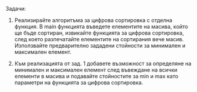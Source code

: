 Задачи: 

 1. Реализирайте алгоритъма за цифрова сортировка с отделна функция. В main функцията въведете елементите на 
	масива, който ще бъде сортиран, извикайте функцията за цифрова сортировка, след което разпечатайте елементите 
	на сортирания вече масив. Използвайте предварително зададени стойности за минимален и максимален елемент.

 2. Към реализацията от зад. 1 добавете възможност за определяне на минимален и максимален елемент след въвеждане 
	на всички елементи в масива и подавайте стойностите за min и max като параметри на функцията за цифрова сортировка. 

